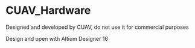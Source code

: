 # CUAV_Hardware
Designed and developed by CUAV, do not use it for commercial purposes

Design and open with Altium Designer 16
